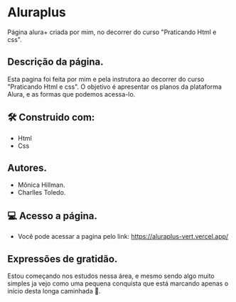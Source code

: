 # Aluraplus
Página alura+ criada por mim, no decorrer do curso "Praticando Html e css". 
## Descrição da página.
Esta pagina foi feita por mim e pela instrutora ao decorrer do curso "Praticando Html e css". O objetivo é apresentar os planos da plataforma Alura, e as formas que podemos acessa-lo. 
## 🛠️ Construido com:
* Html
* Css 
## Autores. 
* Mônica Hillman. 
* Charlles Toledo. 

## :computer: Acesso a página. 
* Você pode acessar a pagina pelo link: https://aluraplus-vert.vercel.app/

## Expressões de gratidão.
 Estou começando nos estudos nessa área, e mesmo sendo algo muito simples ja vejo como uma pequena conquista que está marcando apenas o início desta longa caminhada 🚀. 
